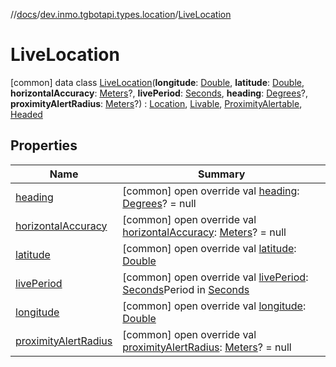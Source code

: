 //[docs](../../../index.md)/[dev.inmo.tgbotapi.types.location](../index.md)/[LiveLocation](index.md)



# LiveLocation  
 [common] data class [LiveLocation](index.md)(**longitude**: [Double](https://kotlinlang.org/api/latest/jvm/stdlib/kotlin/-double/index.html), **latitude**: [Double](https://kotlinlang.org/api/latest/jvm/stdlib/kotlin/-double/index.html), **horizontalAccuracy**: [Meters](../../dev.inmo.tgbotapi.types/index.md#%5Bdev.inmo.tgbotapi.types%2FMeters%2F%2F%2FPointingToDeclaration%2F%5D%2FClasslikes%2F625018081)?, **livePeriod**: [Seconds](../../dev.inmo.tgbotapi.types/index.md#%5Bdev.inmo.tgbotapi.types%2FSeconds%2F%2F%2FPointingToDeclaration%2F%5D%2FClasslikes%2F625018081), **heading**: [Degrees](../../dev.inmo.tgbotapi.types/index.md#%5Bdev.inmo.tgbotapi.types%2FDegrees%2F%2F%2FPointingToDeclaration%2F%5D%2FClasslikes%2F625018081)?, **proximityAlertRadius**: [Meters](../../dev.inmo.tgbotapi.types/index.md#%5Bdev.inmo.tgbotapi.types%2FMeters%2F%2F%2FPointingToDeclaration%2F%5D%2FClasslikes%2F625018081)?) : [Location](../-location/index.md), [Livable](../../dev.inmo.tgbotapi.CommonAbstracts/-livable/index.md), [ProximityAlertable](../../dev.inmo.tgbotapi.CommonAbstracts/-proximity-alertable/index.md), [Headed](../../dev.inmo.tgbotapi.CommonAbstracts/-headed/index.md)   


## Properties  
  
|  Name |  Summary | 
|---|---|
| <a name="dev.inmo.tgbotapi.types.location/LiveLocation/heading/#/PointingToDeclaration/"></a>[heading](heading.md)| <a name="dev.inmo.tgbotapi.types.location/LiveLocation/heading/#/PointingToDeclaration/"></a> [common] open override val [heading](heading.md): [Degrees](../../dev.inmo.tgbotapi.types/index.md#%5Bdev.inmo.tgbotapi.types%2FDegrees%2F%2F%2FPointingToDeclaration%2F%5D%2FClasslikes%2F625018081)? = null   <br>|
| <a name="dev.inmo.tgbotapi.types.location/LiveLocation/horizontalAccuracy/#/PointingToDeclaration/"></a>[horizontalAccuracy](horizontal-accuracy.md)| <a name="dev.inmo.tgbotapi.types.location/LiveLocation/horizontalAccuracy/#/PointingToDeclaration/"></a> [common] open override val [horizontalAccuracy](horizontal-accuracy.md): [Meters](../../dev.inmo.tgbotapi.types/index.md#%5Bdev.inmo.tgbotapi.types%2FMeters%2F%2F%2FPointingToDeclaration%2F%5D%2FClasslikes%2F625018081)? = null   <br>|
| <a name="dev.inmo.tgbotapi.types.location/LiveLocation/latitude/#/PointingToDeclaration/"></a>[latitude](latitude.md)| <a name="dev.inmo.tgbotapi.types.location/LiveLocation/latitude/#/PointingToDeclaration/"></a> [common] open override val [latitude](latitude.md): [Double](https://kotlinlang.org/api/latest/jvm/stdlib/kotlin/-double/index.html)   <br>|
| <a name="dev.inmo.tgbotapi.types.location/LiveLocation/livePeriod/#/PointingToDeclaration/"></a>[livePeriod](live-period.md)| <a name="dev.inmo.tgbotapi.types.location/LiveLocation/livePeriod/#/PointingToDeclaration/"></a> [common] open override val [livePeriod](live-period.md): [Seconds](../../dev.inmo.tgbotapi.types/index.md#%5Bdev.inmo.tgbotapi.types%2FSeconds%2F%2F%2FPointingToDeclaration%2F%5D%2FClasslikes%2F625018081)Period in [Seconds](../../dev.inmo.tgbotapi.types/index.md#%5Bdev.inmo.tgbotapi.types%2FSeconds%2F%2F%2FPointingToDeclaration%2F%5D%2FClasslikes%2F625018081)   <br>|
| <a name="dev.inmo.tgbotapi.types.location/LiveLocation/longitude/#/PointingToDeclaration/"></a>[longitude](longitude.md)| <a name="dev.inmo.tgbotapi.types.location/LiveLocation/longitude/#/PointingToDeclaration/"></a> [common] open override val [longitude](longitude.md): [Double](https://kotlinlang.org/api/latest/jvm/stdlib/kotlin/-double/index.html)   <br>|
| <a name="dev.inmo.tgbotapi.types.location/LiveLocation/proximityAlertRadius/#/PointingToDeclaration/"></a>[proximityAlertRadius](proximity-alert-radius.md)| <a name="dev.inmo.tgbotapi.types.location/LiveLocation/proximityAlertRadius/#/PointingToDeclaration/"></a> [common] open override val [proximityAlertRadius](proximity-alert-radius.md): [Meters](../../dev.inmo.tgbotapi.types/index.md#%5Bdev.inmo.tgbotapi.types%2FMeters%2F%2F%2FPointingToDeclaration%2F%5D%2FClasslikes%2F625018081)? = null   <br>|

